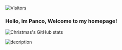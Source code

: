 ![Visitors](https://api.visitorbadge.io/api/visitors?path=https%3A%2F%2Fgithub.com%2Fpanco95&labelColor=%2337d67a&countColor=%23dce775)
### Hello, Im Panco, Welcome to my homepage! 

![Christmas's GitHub stats](https://github-readme-stats.vercel.app/api?username=Christmas&show_icons=true&theme=tokyonight)

![decription](https://img.shields.io/badge/tools-vscode)
